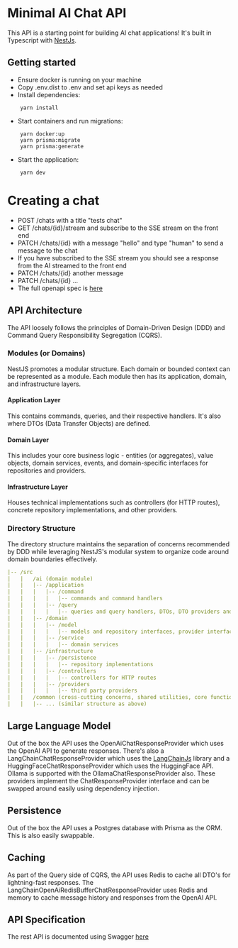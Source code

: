 # Minimal AI Chat API

This API is a starting point for building AI chat applications! It's built in Typescript with [NestJs](https://nestjs.com).

## Getting started

- Ensure docker is running on your machine
- Copy .env.dist to .env and set api keys as needed
- Install dependencies:
```
    yarn install
```
- Start containers and run migrations:
```
    yarn docker:up
    yarn prisma:migrate
    yarn prisma:generate
```
- Start the application:

```
    yarn dev
```

# Creating a chat
- POST /chats with a title "tests chat"
- GET /chats/{id}/stream and subscribe to the SSE stream on the front end
- PATCH /chats/{id} with a message "hello" and type "human" to send a message to the chat
- If you have subscribed to the SSE stream you should see a response from the AI streamed to the front end
- PATCH /chats/{id} another message
- PATCH /chats/{id} ...
- The full openapi spec is [here](docs/openapi/open-api.yml)

## API Architecture

The API loosely follows the principles of Domain-Driven Design (DDD) and Command Query Responsibility Segregation (CQRS).

### Modules (or Domains)
NestJS promotes a modular structure. 
Each domain or bounded context can be represented as a module. 
Each module then has its application, domain, and infrastructure layers.

#### Application Layer
This contains commands, queries, and their respective handlers. It's also where DTOs (Data Transfer Objects) are defined.

#### Domain Layer
This includes your core business logic - entities (or aggregates), value objects, domain services, events, and domain-specific interfaces for repositories and providers.

#### Infrastructure Layer
Houses technical implementations such as controllers (for HTTP routes), concrete repository implementations, and other providers.

### Directory Structure
The directory structure maintains the separation of concerns recommended by DDD while leveraging NestJS's modular system to organize code around domain boundaries effectively.

```yaml
|-- /src
|   |   /ai (domain module)
|   |   |-- /application
|   |   |   |-- /command
|   |   |   |   |-- commands and command handlers
|   |   |   |-- /query
|   |   |   |   |-- queries and query handlers, DTOs, DTO providers and response builders
|   |   |-- /domain
|   |   |   |-- /model
|   |   |   |   |-- models and repository interfaces, provider interfaces
|   |   |   |-- /service
|   |   |   |   |-- domain services
|   |   |-- /infrastructure
|   |   |   |-- /persistence
|   |   |   |   |-- repository implementations
|   |   |   |-- /controllers
|   |   |   |   |-- controllers for HTTP routes
|   |   |   |-- /providers
|   |   |   |   |-- third party providers
|   |   /common (cross-cutting concerns, shared utilities, core functionality)
|   |   |-- ... (similar structure as above)
```

## Large Language Model

Out of the box the API uses the OpenAiChatResponseProvider which uses the OpenAI API to generate responses. 
There's also a LangChainChatResponseProvider which uses the [LangChainJs](https://js.langchain.com/) library and a HuggingFaceChatResponseProvider which uses the HuggingFace API. 
Ollama is supported with the OllamaChatResponseProvider also.
These providers implement the ChatResponseProvider interface and can be swapped around easily using dependency injection.

## Persistence

Out of the box the API uses a Postgres database with Prisma as the ORM. This is also easily swappable.

## Caching

As part of the Query side of CQRS, the API uses Redis to cache all DTO's for lightning-fast responses. 
The LangChainOpenAiRedisBufferChatResponseProvider uses Redis and memory to cache message history and responses from the OpenAI API.

## API Specification

The rest API is documented using Swagger [here](docs/openapi/open-api.yml) 

